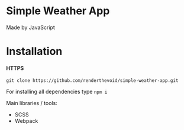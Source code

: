 # Simple Weather App
Made by JavaScript

# Installation

#### HTTPS
```
git clone https://github.com/renderthevoid/simple-weather-app.git
```
For installing all dependencies type `npm i`


Main libraries / tools:
+ SCSS
+ Webpack
